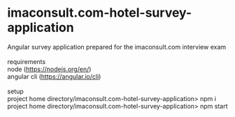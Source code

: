 # imaconsult.com-hotel-survey-application
Angular survey application prepared for the imaconsult.com interview exam
<br />
<br />
requirements<br />
node (https://nodejs.org/en/)<br />
angular cli (https://angular.io/cli)<br />
<br />
setup<br />
project home directory/imaconsult.com-hotel-survey-application> npm i<br />
project home directory/imaconsult.com-hotel-survey-application> npm start<br />
<br />

